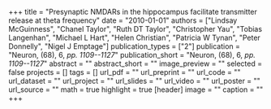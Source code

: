+++
title = "Presynaptic NMDARs in the hippocampus facilitate transmitter release at theta frequency"
date = "2010-01-01"
authors = ["Lindsay McGuinness", "Chanel Taylor", "Ruth DT Taylor", "Christopher Yau", "Tobias Langenhan", "Michael L Hart", "Helen Christian", "Patricia W Tynan", "Peter Donnelly", "Nigel J Emptage"]
publication_types = ["2"]
publication = "Neuron, (68), 6, _pp. 1109--1127_"
publication_short = "Neuron, (68), 6, _pp. 1109--1127_"
abstract = ""
abstract_short = ""
image_preview = ""
selected = false
projects = []
tags = []
url_pdf = ""
url_preprint = ""
url_code = ""
url_dataset = ""
url_project = ""
url_slides = ""
url_video = ""
url_poster = ""
url_source = ""
math = true
highlight = true
[header]
image = ""
caption = ""
+++
